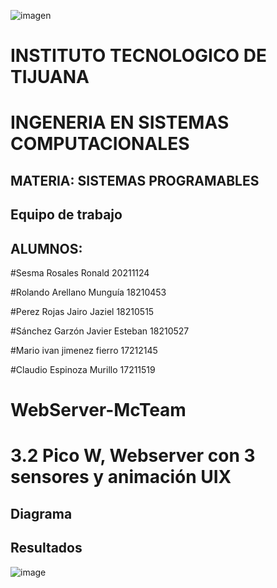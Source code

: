 
![imagen](https://user-images.githubusercontent.com/80436392/194956510-f5b0849a-82ba-4c11-bff8-14ae87c69cda.png)

  # INSTITUTO TECNOLOGICO DE TIJUANA 
  # INGENERIA EN SISTEMAS COMPUTACIONALES
  
  ## MATERIA: SISTEMAS PROGRAMABLES
  ## Equipo de trabajo
  ## ALUMNOS:

#Sesma Rosales Ronald 20211124

#Rolando Arellano Munguía 18210453

#Perez Rojas Jairo Jaziel 18210515

#Sánchez Garzón Javier Esteban 18210527

#Mario ivan jimenez fierro 17212145

#Claudio Espinoza Murillo 17211519


# WebServer-McTeam
# 3.2 Pico W, Webserver con 3 sensores y animación UIX

<h2> Diagrama </h2>




<h2> Resultados </h2>

![image](Practica%20final.gif)
